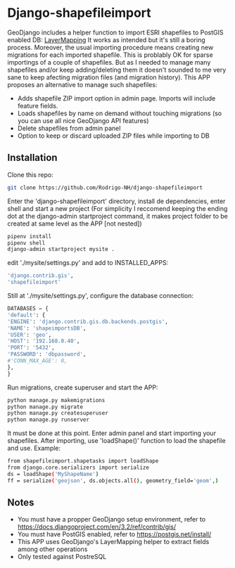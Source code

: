 # Django-shapefileimport

GeoDjango includes a helper function to import ESRI shapefiles to PostGIS enabled DB:  [LayerMapping]
It works as intended but it's still a boring process. Moreover, the usual importing procedure means creating new migrations for each imported shapefile. This is problably OK for sparse importings of a couple of shapefiles. But as I needed to manage many shapefiles and/or keep adding/deleting them it doesn't sounded to me very sane to keep afecting migration files (and migration history).
This APP proposes an alternative to manage such shapefiles:
- Adds shapefile ZIP import option in admin page. Imports will include feature fields.
- Loads shapefiles by name on demand without touching migrations (so you can use all nice GeoDjango API features)
- Delete shapefiles from admin panel
- Option to keep or discard uploaded ZIP files while importing to DB

## Installation
Clone this repo:
```sh
git clone https://github.com/Rodrigo-NH/django-shapefileimport
```
Enter the 'django-shapefileimport' directory, install de dependencies, enter shell and start a new project (For simplicity I reccomend keeping the ending dot at the django-admin startproject command, it makes project folder to be created at same level as the APP [not nested])
```sh
pipenv install
pipenv shell
django-admin startproject mysite .
```
edit './mysite/settings.py' and add to INSTALLED_APPS:
```sh
'django.contrib.gis',
'shapefileimport'
```
Still at './mysite/settings.py', configure the database connection:
```py
DATABASES = {
'default': {
'ENGINE': 'django.contrib.gis.db.backends.postgis',
'NAME': 'shapeimportsDB',
'USER': 'geo',
'HOST': '192.168.0.40',
'PORT': '5432',
'PASSWORD': 'dbpassword',
#'CONN_MAX_AGE': 0,
},
}
```
Run migrations, create superuser and start the APP:
```sh
python manage.py makemigrations
python manage.py migrate
python manage.py createsuperuser
python manage.py runserver
```
It must be done at this point. Enter admin panel and start importing your shapefiles.
After importing, use 'loadShape()' function to load the shapefile and use. Example:
```sh
from shapefileimport.shapetasks import loadShape
from django.core.serializers import serialize
ds = loadShape('MyShapeName')
ff = serialize('geojson', ds.objects.all(), geometry_field='geom',)
```

## Notes
- You must have a propper GeoDjango setup environment, refer to https://docs.djangoproject.com/en/3.2/ref/contrib/gis/
- You must have PostGIS enabled, refer to https://postgis.net/install/
- This APP uses GeoDjango's LayerMapping helper to extract fields among other operations
- Only tested against PostreSQL

[LayerMapping]: https://docs.djangoproject.com/en/3.2/ref/contrib/gis/layermapping/
